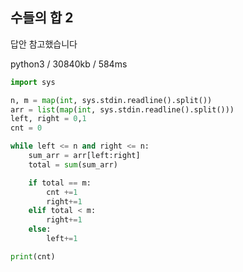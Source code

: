## 수들의 합 2

답안 참고했습니다

python3 / 30840kb / 584ms

```python
import sys

n, m = map(int, sys.stdin.readline().split())
arr = list(map(int, sys.stdin.readline().split()))
left, right = 0,1
cnt = 0

while left <= n and right <= n:
    sum_arr = arr[left:right]
    total = sum(sum_arr)

    if total == m:
        cnt +=1
        right+=1
    elif total < m:
        right+=1
    else:
        left+=1

print(cnt)
```
